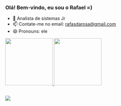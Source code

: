 ### Olá! Bem-vindo, eu sou o Rafael =)
 
- 🌱 Analista de sistemas Jr
- 📫 Contate-me no email: rafasdarosa@gmail.com
- 😄 Pronouns: ele
 
<div align="left">
<a href="https://github.com/RafaSoldatelli">
<img height="150em" src="https://github-readme-stats.vercel.app/api?username=RafaSoldatelli&show_icons=true&theme=dark&include_all_commits=true&count_private=true"/>
<img height="150em" src="https://github-readme-stats.vercel.app/api/top-langs/?username=RafaSoldatelli&layout=compact&theme=dark"/>
</div>

##
<div> 
<a href="https://linktr.ee/rafasoldatelli" target="_blank"><img src="https://img.shields.io/badge/-Instagram-%23E4405F?style=for-the-badge&logo=instagram&logoColor=white" target="_blank"></a>
 

</div>
